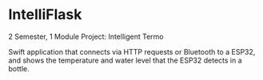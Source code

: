 # IntelliFlask
2 Semester, 1 Module Project: Intelligent Termo

Swift application that connects via HTTP requests or Bluetooth to a ESP32, and shows the temperature and water level that the ESP32 detects in a bottle.
